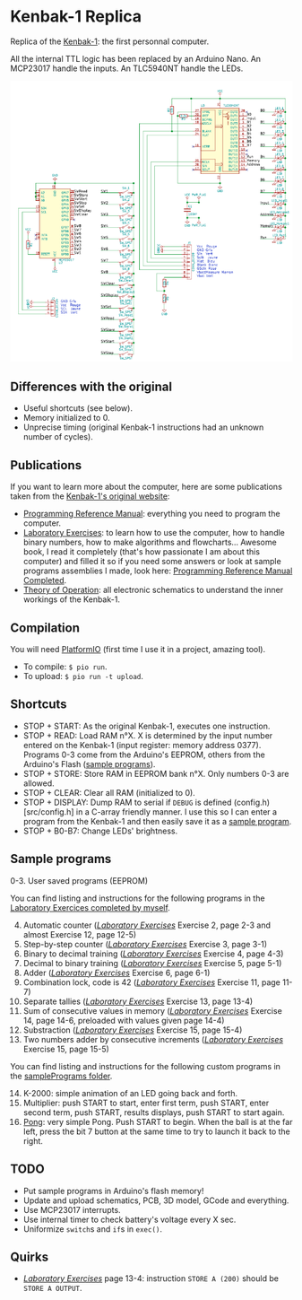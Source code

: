Kenbak-1 Replica
================
Replica of the [Kenbak-1](http://kenbak-1.net): the first personnal computer.

All the internal TTL logic has been replaced by an Arduino Nano.
An MCP23017 handle the inputs.
An TLC5940NT handle the LEDs.

![Schematic](misc/Schematic.png)

Differences with the original
-----------------------------
* Useful shortcuts (see below).
* Memory initialized to 0.
* Unprecise timing (original Kenbak-1 instructions had an unknown number of cycles).

Publications
------------
If you want to learn more about the computer, here are some publications taken from the [Kenbak-1's original website](http://kenbak-1.net/index_files/page0008.htm):

* [Programming Reference Manual](misc/publications/ProgrammingReferenceManual.pdf): everything you need to program the computer.
* [Laboratory Exercises](misc/publications/LaboratoryExercises.pdf): to learn how to use the computer, how to handle binary numbers, how to make algorithms and flowcharts… Awesome book, I read it completely (that's how passionate I am about this computer) and filled it so if you need some answers or look at sample programs assemblies I made, look here: [Programming Reference Manual Completed](misc/publications/LaboratoryExercisesCompleted.pdf).
* [Theory of Operation](misc/publications/TheoryOfOperation.pdf): all electronic schematics to understand the inner workings of the Kenbak-1.

Compilation
-----------
You will need [PlatformIO](http://platformio.org/) (first time I use it in a project, amazing tool).

* To compile: `$ pio run`.
* To upload: `$ pio run -t upload`.

Shortcuts
---------
* STOP + START: As the original Kenbak-1, executes one instruction.
* STOP + READ: Load RAM n°X. X is determined by the input number entered on the Kenbak-1 (input register: memory address 0377). Programs 0-3 come from the Arduino's EEPROM, others from the Arduino's Flash ([sample programs](src/samplePrograms.cpp)).
* STOP + STORE: Store RAM in EEPROM bank n°X. Only numbers 0-3 are allowed.
* STOP + CLEAR: Clear all RAM (initialized to 0).
* STOP + DISPLAY: Dump RAM to serial if `DEBUG` is defined (config.h)[src/config.h] in a C-array friendly manner. I use this so I can enter a program from the Kenbak-1 and then easily save it as a [sample program](src/samplePrograms.cpp).
* STOP + B0-B7: Change LEDs' brightness.

Sample programs
---------------
0-3. User saved programs (EEPROM)

You can find listing and instructions for the following programs in the [Laboratory Exercices completed by myself](misc/publications/LaboratoryExercisesCompleted.pdf).

4. Automatic counter (*[Laboratory Exercises][LabExer]* Exercise 2, page 2-3 and almost Exercise 12, page 12-5)
5. Step-by-step counter (*[Laboratory Exercises][LabExer]* Exercise 3, page 3-1)
6. Binary to decimal training (*[Laboratory Exercises][LabExer]* Exercise 4, page 4-3)
7. Decimal to binary training (*[Laboratory Exercises][LabExer]* Exercise 5, page 5-1)
8. Adder (*[Laboratory Exercises][LabExer]* Exercise 6, page 6-1)
9. Combination lock, code is 42 (*[Laboratory Exercises][LabExer]* Exercise 11, page 11-7)
10. Separate tallies (*[Laboratory Exercises][LabExer]* Exercise 13, page 13-4)
11. Sum of consecutive values in memory (*[Laboratory Exercises][LabExer]* Exercise 14, page 14-6, preloaded with values given page 14-4)
12. Substraction (*[Laboratory Exercises][LabExer]* Exercise 15, page 15-4)
13. Two numbers adder by consecutive increments (*[Laboratory Exercises][LabExer]* Exercise 15, page 15-5)

You can find listing and instructions for the following custom programs in the [samplePrograms folder](misc/samplePrograms).

14. K-2000: simple animation of an LED going back and forth.
15. Multiplier: push START to start, enter first term, push START, enter second term, push START, results displays, push START to start again.
16. [Pong](misc/samplePrograms/16-Pong.md): very simple Pong. Push START to begin. When the ball is at the far left, press the bit 7 button at the same time to try to launch it back to the right.

TODO
----
* Put sample programs in Arduino's flash memory!
* Update and upload schematics, PCB, 3D model, GCode and everything.
* Use MCP23017 interrupts.
* Use internal timer to check battery's voltage every X sec.
* Uniformize `switch`s and `if`s in `exec()`.

Quirks
------
* *[Laboratory Exercises][LabExer]* page 13-4: instruction `STORE A (200)` should be `STORE A OUTPUT`.


[LabExer]: misc/publications/LaboratoryExercises.pdf